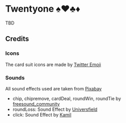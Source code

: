 # Twentyone ♠️♥️♣️♦️

TBD
## Credits
### Icons
The card suit icons are made by [Twitter Emoji](https://iconscout.com/contributors/twitter-inc) 
### Sounds
All sound effects used are taken from [Pixabay](https://pixabay.com/sound-effects/?utm_source=link-attribution&utm_medium=referral&utm_campaign=music&utm_content=27240)
-	chip, chipremove, cardDeal, roundWin, roundTie by [freesound_community](https://pixabay.com/users/freesound_community-46691455/?utm_source=link-attribution&utm_medium=referral&utm_campaign=music&utm_content=27240)
-	roundLoss: Sound Effect by [Universfield](https://pixabay.com/users/universfield-28281460/?utm_source=link-attribution&utm_medium=referral&utm_campaign=music&utm_content=144746)
-	click: Sound Effect by [Kamil](https://pixabay.com/users/slodkabonanza-43033281/?utm_source=link-attribution&utm_medium=referral&utm_campaign=music&utm_content=197846)
